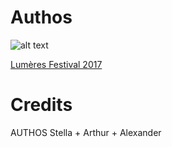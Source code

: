 # Authos
![alt text](https://github.com/spezialis/authos/blob/master/readme_data/NEXT_AUTHOS_2017.gif)

[Lumères Festival 2017](http://www.festivallausannelumieres.ch/)

# Credits
AUTHOS
Stella + Arthur + Alexander
